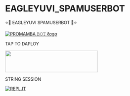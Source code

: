 # EAGLEYUVI_SPAMUSERBOT
<h> ⭐🌟 EAGLEYUVI SPAMUSERBOT 🌟⭐ </h>

[![PROMAMBA 𝙱𝙾𝚃 ℓσgσ](https://telegra.ph/file/WhatsApp%20Image%202021-12-20%20at%2010.12.31%20PM%20(8).jpeg)](https://t.me/MAMBA_X_SUPPORT)

<h> TAP TO DAPLOY </h>

<p align=""><a href="https://heroku.com/deploy?template=https://github.com/EAGLEMAFIA0001/EAGLEYUVI_SPAMUSERBOT">
<img src="https://img.shields.io/badge/Deploy%20To%20Heroku-aqua?style=flat&logo=heroku" width="300" height="70.100" /></a></p>

<H>STRING SESSION</H>

[![REPL.IT](https://img.shields.io/badge/repl.it-generateString-yellowgreen )](https://replit.com/@SUKHPAL443/DARKCOBRA-1#main.py)




